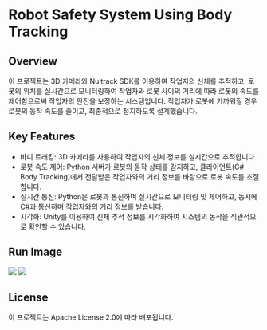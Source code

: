 # Robot Safety System Using Body Tracking
## Overview
이 프로젝트는 3D 카메라와 Nuitrack SDK를 이용하여 작업자의 신체를 추적하고, 로봇의 위치를 실시간으로 모니터링하여 작업자와 로봇 사이의 거리에 따라 로봇의 속도를 제어함으로써 작업자의 안전을 보장하는 시스템입니다. 작업자가 로봇에 가까워질 경우 로봇의 동작 속도를 줄이고, 최종적으로 정지하도록 설계했습니다.

## Key Features
- 바디 트래킹: 3D 카메라를 사용하여 작업자의 신체 정보를 실시간으로 추적합니다.
- 로봇 속도 제어: Python 서버가 로봇의 동작 상태를 감지하고, 클라이언트(C# Body Tracking)에서 전달받은 작업자와의 거리 정보를 바탕으로 로봇 속도를 조절합니다.
- 실시간 통신: Python은 로봇과 통신하며 실시간으로 모니터링 및 제어하고, 동시에 C#과 통신하며 작업자와의 거리 정보를 받습니다.
- 시각화: Unity를 이용하여 신체 추적 정보를 시각화하여 시스템의 동작을 직관적으로 확인할 수 있습니다.

## Run Image
<img src="https://github.com/kkaorssi/Safety-3D-Cam/issues/1#issue-2540732833">
<img src="https://github.com/kkaorssi/Safety-3D-Cam/issues/2#issue-2540734145">

## License
이 프로젝트는 Apache License 2.0에 따라 배포됩니다.
